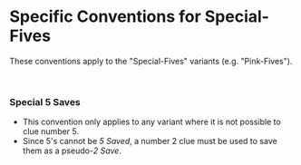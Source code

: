 # Specific Conventions for Special-Fives

These conventions apply to the "Special-Fives" variants (e.g. "Pink-Fives").

<br />

### Special 5 Saves

- This convention only applies to any variant where it is not possible to clue number 5.
- Since 5's cannot be *5 Saved*, a number 2 clue must be used to save them as a pseudo-*2 Save*.
